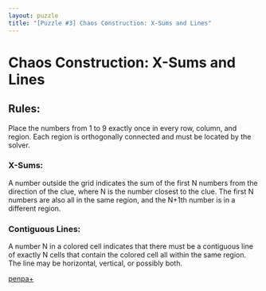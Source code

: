 ```yaml
---
layout: puzzle
title: "[Puzzle #3] Chaos Construction: X-Sums and Lines"
---
```

# Chaos Construction: X-Sums and Lines

## Rules:

Place the numbers from 1 to 9 exactly once in every row, column, and region. Each region is orthogonally connected and must be located by the solver.

### X-Sums:

A number outside the grid indicates the sum of the first N numbers from the direction of the clue, where N is the number closest to the clue. The first N numbers are also all in the same region, and the N+1th number is in a different region.

### Contiguous Lines:

A number N in a colored cell indicates that there must be a contiguous line of exactly N cells that contain the colored cell all within the same region. The line may be horizontal, vertical, or possibly both. 

[penpa+](https://tinyurl.com/2bqb2p36)
